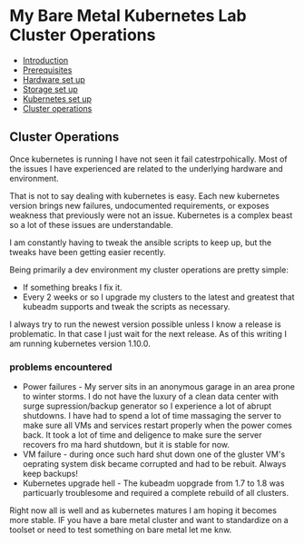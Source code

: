 # My Bare Metal Kubernetes Lab Cluster Operations

* [Introduction](https://github.com/jfelten/README.md#introduction)
* [Prerequisites](https://github.com/jfelten/README.md#prereq)
* [Hardware set up](https://github.com/jfelten/hardware.md)
* [Storage set up](https://github.com/jfelten/storage.md)
* [Kubernetes set up](https://github.com/jfelten/kubernetes.md)
* [Cluster operations](https://github.com/jfelten/clusterops.md)

## Cluster Operations

Once kubernetes is running I have not seen it fail catestrpohically.  Most of the issues I have experienced are related to the underlying hardware and environment.

That is not to say dealing with kubernetes is easy. Each new kubernetes version brings new failures, undocumented requirements, or exposes weakness that previously were not an issue. Kubernetes is a complex beast so a lot of these issues are understandable.

I am constantly having to tweak the ansible scripts to keep up, but the tweaks have been getting easier recently. 
 
Being primarily a dev environment my cluster operations are pretty simple:

* If something breaks I fix it.
* Every 2 weeks or so I upgrade my clusters to the latest and greatest that kubeadm supports and tweak the scripts as necessary.

I always try to run the newest version possible unless I know a release is problematic.  In that case I just wait for the next release.  As of this writing I am running kubernetes version 1.10.0.

### problems encountered

* Power failures - My server sits in an anonymous garage in an area prone to winter storms.  I do not have the luxury of a clean data center with surge supression/backup generator so I experience a lot of abrupt shutdowns.  I have had to spend a lot of time massaging the server to make sure all VMs and services restart properly when the power comes back.  It took a lot of time and deligence to make sure the server recovers fro ma hard shutdown, but it is stable for now.
* VM failure - during once such hard shut down one of the gluster VM's oeprating system disk became corrupted and had to be rebuit. Always keep backups!
* Kubernetes upgrade hell - The kubeadm uopgrade from 1.7 to 1.8 was particuarly troublesome and required a complete rebuild of all clusters.

Right now all is well and as kubernetes matures I am hoping it becomes more stable.  IF you have a bare metal cluster and want to standardize on a toolset or need to test something on bare metal let me knw.